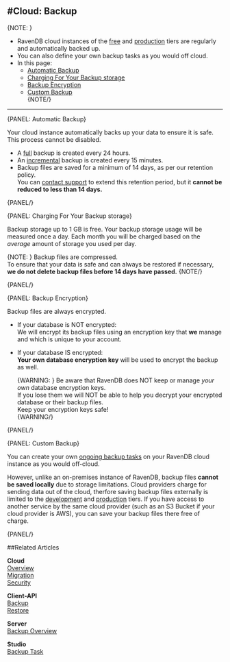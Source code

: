 #Cloud: Backup
---

{NOTE: }

* RavenDB cloud instances of the [free](cloud-instances#cloud-free-node) and [production](cloud-instances#cloud-production-cluster) tiers 
are regularly and automatically backed up.  
* You can also define your own backup tasks as you would off cloud.  
* In this page:  
  * [Automatic Backup](../cloud/cloud-backup#automatic-backup)  
  * [Charging For Your Backup storage](../cloud/cloud-backup#charging-for-your-backup-storage)  
  * [Backup Encryption](../cloud/cloud-backup#backup-encryption)  
  * [Custom Backup](../cloud/cloud-backup#custom-backup)  
{NOTE/}

---

{PANEL: Automatic Backup}

Your cloud instance automatically backs up your data to ensure it is safe. This process cannot be disabled.  

* A [full](../server/ongoing-tasks/backup-overview#backup-scope-full-or-incremental) backup is created every 24 hours.  
* An [incremental](../server/ongoing-tasks/backup-overview#backup-scope-full-or-incremental) backup is created every 15 minutes.  
* Backup files are saved for a minimum of 14 days, as per our retention policy.  
  You can [contact support](../cloud/cloud-portal/cloud-portal#the-support-tab) to extend this retention period, but it **cannot 
be reduced to less than 14 days.**  

{PANEL/}

{PANEL: Charging For Your Backup storage}

Backup storage up to 1 GB is free. Your backup storage usage will be measured once a day. Each month you will be charged 
based on the *average* amount of storage you used per day.

{NOTE: } 
Backup files are compressed.  
To ensure that your data is safe and can always be restored if necessary, **we do not delete backup files before 14 days have passed.**
{NOTE/}

{PANEL/}

{PANEL: Backup Encryption}

Backup files are always encrypted.

* If your database is NOT encrypted:  
  We will encrypt its backup files using an encryption key that **we** manage and which is unique to your account.  
* If your database IS encrypted:  
  **Your own database encryption key** will be used to encrypt the backup as well.  
  
  {WARNING: }
  Be aware that RavenDB does NOT keep or manage *your own* database encryption keys.  
  If you lose them we will NOT be able to help you decrypt your encrypted database or their backup files.  
  Keep your encryption keys safe!  
  {WARNING/}

{PANEL/}

{PANEL: Custom Backup}

You can create your own [ongoing backup tasks](https://ravendb.net/docs/article-page/4.2/Csharp/studio/database/tasks/ongoing-tasks/backup-task) 
on your RavenDB cloud instance as you would off-cloud.  

However, unlike an on-premises instance of RavenDB, backup files **cannot be saved locally** due to storage limitations. Cloud 
providers charge for sending data out of the cloud, therfore saving backup files externally is limited to the [development](cloud-instances#cloud-development-node) 
and [production](cloud-instances#cloud-production-cluster) tiers. If you have access to another service by the same cloud provider
(such as an S3 Bucket if your cloud provider is AWS), you can save your backup files there free of charge.  

{PANEL/}

##Related Articles

**Cloud**  
[Overview](cloud-overview)  
[Migration](cloud-migration)  
[Security](cloud-security)  

**Client-API**  
[Backup](../client-api/operations/maintenance/backup/backup)  
[Restore](../client-api/operations/maintenance/backup/restore)  

**Server**  
[Backup Overview](../server/ongoing-tasks/backup-overview)  

**Studio**  
[Backup Task](../studio/database/tasks/ongoing-tasks/backup-task)  
